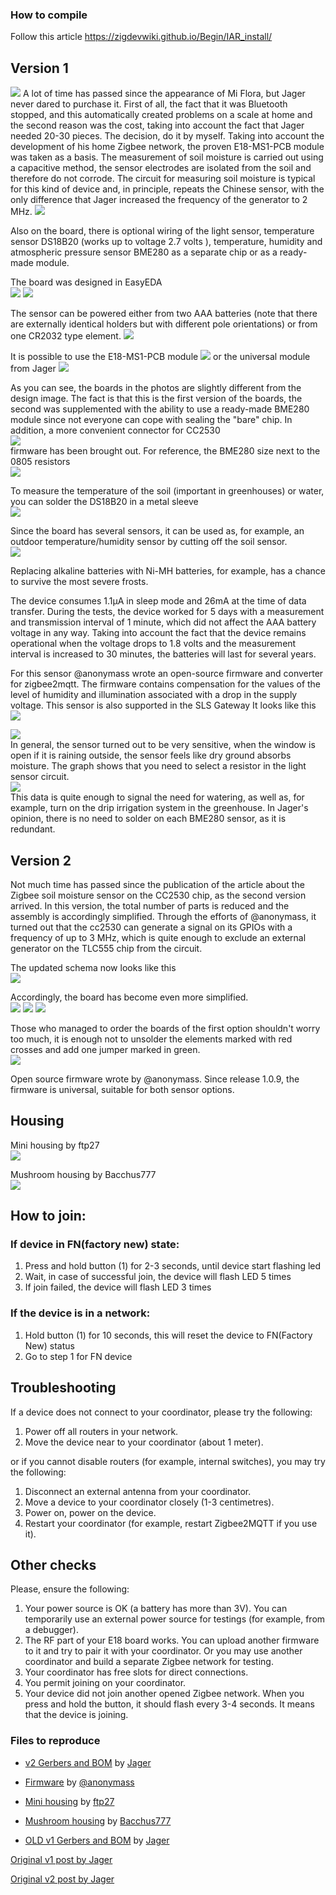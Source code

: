 ### How to compile
Follow this article https://zigdevwiki.github.io/Begin/IAR_install/

## Version 1
![](/images/DIYRuZ_Flower_10.png)
A lot of time has passed since the appearance of Mi Flora, but Jager never dared to purchase it. First of all, the fact that it was Bluetooth stopped, and this automatically created problems on a scale at home and the second reason was the cost, taking into account the fact that Jager needed 20-30 pieces. The decision, do it by myself. Taking into account the development of his home Zigbee network, the proven E18-MS1-PCB module was taken as a basis. The measurement of soil moisture is carried out using a capacitive method, the sensor electrodes are isolated from the soil and therefore do not corrode. The circuit for measuring soil moisture is typical for this kind of device and, in principle, repeats the Chinese sensor, with the only difference that Jager increased the frequency of the generator to 2 MHz.
![](/images/DIYRuZ_Flower_4.png)

Also on the board, there is optional wiring of the light sensor, temperature sensor DS18B20 (works up to voltage 2.7 volts ), temperature, humidity and atmospheric pressure sensor BME280 as a separate chip or as a ready-made module.

The board was designed in EasyEDA  
![](/images/DIYRuZ_Flower_7.png)
![](/images/DIYRuZ_Flower_6.png)

The sensor can be powered either from two AAA batteries (note that there are externally identical holders but with different pole orientations) or from one CR2032 type element.
![](/images/DIYRuZ_Flower_11.png)

It is possible to use the E18-MS1-PCB module
![](/images/DIYRuZ_Flower_8.png)
or the universal module from Jager
![](/images/DIYRuZ_Flower_9.png)

As you can see, the boards in the photos are slightly different from the design image. The fact is that this is the first version of the boards, the second was supplemented with the ability to use a ready-made BME280 module since not everyone can cope with sealing the "bare" chip. In addition, a more convenient connector for CC2530  
![](/images/DIYRuZ_Flower_5.png)  
firmware has been brought out. For reference, the BME280 size next to the 0805 resistors   
![](/images/DIYRuZ_Flower_19.png)

To measure the temperature of the soil (important in greenhouses) or water, you can solder the DS18B20 in a metal sleeve  
![](/images/DIYRuZ_Flower_13.png)

Since the board has several sensors, it can be used as, for example, an outdoor temperature/humidity sensor by cutting off the soil sensor.  
![](/images/DIYRuZ_Flower_17.png)  

Replacing alkaline batteries with Ni-MH batteries, for example, has a chance to survive the most severe frosts.

The device consumes 1.1μA in sleep mode and 26mA at the time of data transfer. During the tests, the device worked for 5 days with a measurement and transmission interval of 1 minute, which did not affect the AAA battery voltage in any way. Taking into account the fact that the device remains operational when the voltage drops to 1.8 volts and the measurement interval is increased to 30 minutes, the batteries will last for several years.

For this sensor @anonymass wrote an open-source firmware and converter for zigbee2mqtt. The firmware contains compensation for the values ​​of the level of humidity and illumination associated with a drop in the supply voltage. This sensor is also supported in the SLS Gateway It looks like this
![](/images/DIYRuZ_Flower_14.png)

![](/images/DIYRuZ_Flower_15.png)  
In general, the sensor turned out to be very sensitive, when the window is open if it is raining outside, the sensor feels like dry ground absorbs moisture. The graph shows that you need to select a resistor in the light sensor circuit.  
![](/images/DIYRuZ_Flower_16.png)  
This data is quite enough to signal the need for watering, as well as, for example, turn on the drip irrigation system in the greenhouse. In Jager's opinion, there is no need to solder on each BME280 sensor, as it is redundant.

## Version 2

Not much time has passed since the publication of the article about the Zigbee soil moisture sensor on the CC2530 chip, as the second version arrived. In this version, the total number of parts is reduced and the assembly is accordingly simplified. Through the efforts of @anonymass, it turned out that the cc2530 can generate a signal on its GPIOs with a frequency of up to 3 MHz, which is quite enough to exclude an external generator on the TLC555 chip from the circuit.

The updated schema now looks like this  
![](/images/DIYRuZ_Flower_V2-1.png)

Accordingly, the board has become even more simplified.  
![](/images/DIYRuZ_Flower_V2-2.png)
![](/images/DIYRuZ_Flower_V2-3.png)
![](/images/DIYRuZ_Flower_V2-5.png)

Those who managed to order the boards of the first option shouldn't worry too much, it is enough not to unsolder the elements marked with red crosses and add one jumper marked in green.  
![](/images/DIYRuZ_Flower_V2-4.png)  

Open source firmware wrote by @anonymass. Since release 1.0.9, the firmware is universal, suitable for both sensor options.

## Housing
Mini housing by ftp27  
![](/images/housing_mini.jpg)

Mushroom housing by Bacchus777  
![](/images/housing_mushroom.jpg)

## How to join:
### If device in FN(factory new) state:
1. Press and hold button (1) for 2-3 seconds, until device start flashing led
2. Wait, in case of successful join, the device will flash LED 5 times
3. If join failed, the device will flash LED 3 times

### If the device is in a network:
1. Hold button (1) for 10 seconds, this will reset the device to FN(Factory New) status
2. Go to step 1 for FN device

## Troubleshooting

If a device does not connect to your coordinator, please try the following:

1. Power off all routers in your network.
2. Move the device near to your coordinator (about 1 meter).

or if you cannot disable routers (for example, internal switches), you may try the following:

1. Disconnect an external antenna from your coordinator.
2. Move a device to your coordinator closely (1-3 centimetres).
3. Power on, power on the device.
4. Restart your coordinator (for example, restart Zigbee2MQTT if you use it).

## Other checks

Please, ensure the following:

1. Your power source is OK (a battery has more than 3V). You can temporarily use an external power source for testings (for example, from a debugger).
2. The RF part of your E18 board works. You can upload another firmware to it and try to pair it with your coordinator. Or you may use another coordinator and build a separate Zigbee network for testing.
3. Your coordinator has free slots for direct connections.
4. You permit joining on your coordinator.
5. Your device did not join another opened Zigbee network. When you press and hold the button, it should flash every 3-4 seconds. It means that the device is joining.

### Files to reproduce
* [v2 Gerbers and BOM](https://github.com/diyruz/flower/hardware/v2) by [Jager](https://t.me/Jager_f)  

* [Firmware](https://github.com/diyruz/flower/releases) by [@anonymass](https://t.me/anonymass)  

* [Mini housing](https://www.thingiverse.com/thing:4722125) by [ftp27](https://www.thingiverse.com/ftp27)  

* [Mushroom housing](https://www.thingiverse.com/thing:4629055) by [Bacchus777](https://www.thingiverse.com/Bacchus777)

* [OLD v1 Gerbers and BOM](https://github.com/diyruz/flower/hardware/v1) by [Jager](https://t.me/Jager_f)  


[Original v1 post by Jager](https://modkam.ru/?p=1671)

[Original v2 post by Jager](https://modkam.ru/?p=1700)
